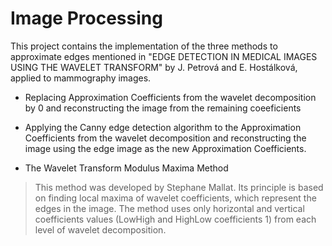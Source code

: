 # Image Processing

This project contains the implementation of the three methods to approximate edges mentioned in "EDGE DETECTION IN MEDICAL IMAGES
USING THE WAVELET TRANSFORM" by J. Petrová and E. Hostálková, applied to mammography images.

+ Replacing Approximation Coefficients from the wavelet decomposition by 0 and reconstructing the image from the remaining coeeficients

+ Applying the Canny edge detection algorithm to the Approximation Coefficients from the wavelet decomposition and reconstructing the image using the edge image as the new Approximation Coefficients.

+ The Wavelet Transform Modulus Maxima Method
> This method was developed by Stephane Mallat. Its principle is based on finding local
maxima of wavelet coefficients, which represent the edges in the image. The method uses only horizontal and vertical coefficients values
(LowHigh and HighLow coefficients 1) from each level of wavelet decomposition.
